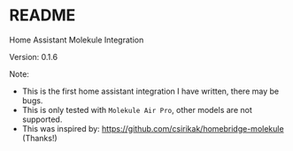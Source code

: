 # README

Home Assistant Molekule Integration

Version: 0.1.6

Note:

* This is the first home assistant integration I have written, there may be bugs.
* This is only tested with `Molekule Air Pro`, other models are not supported.
* This was inspired by: https://github.com/csirikak/homebridge-molekule  (Thanks!)

